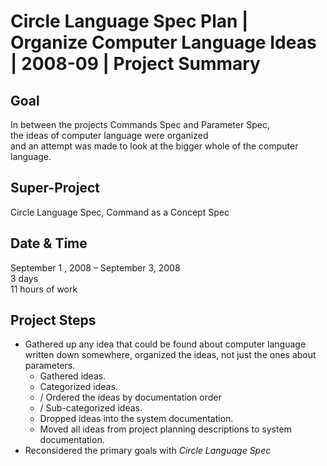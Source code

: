 ﻿Circle Language Spec Plan | Organize Computer Language Ideas | 2008-09 | Project Summary
========================================================================================


Goal
----

In between the projects Commands Spec and Parameter Spec,  
the ideas of computer language were organized   
and an attempt was made to look at the bigger whole of the computer language.


Super-Project
-------------

Circle Language Spec, Command as a Concept Spec


Date & Time
-----------

September 1 , 2008 – September 3, 2008  
3 days  
11 hours of work


Project Steps
-------------

- Gathered up any idea that could be found about computer language written down somewhere, organized the ideas, not just the ones about parameters.
    - Gathered ideas.
    - Categorized ideas.
    - / Ordered the ideas by documentation order 
    - / Sub-categorized ideas.
    - Dropped ideas into the system documentation.
    - Moved all ideas from project planning descriptions to system documentation.
- Reconsidered the primary goals with *Circle Language Spec*
